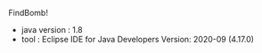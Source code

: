FindBomb!

 - java version : 1.8
 - tool : Eclipse IDE for Java Developers Version: 2020-09 (4.17.0)
